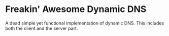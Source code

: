 # Freakin' Awesome Dynamic DNS

A dead simple yet functional implementation of dynamic DNS. This includes
both the client and the server part.
